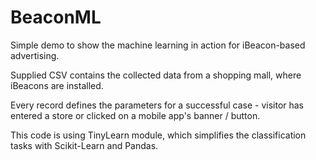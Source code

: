# BeaconML
Simple demo to show the machine learning in action for iBeacon-based advertising.

Supplied CSV contains the collected data from a shopping mall, where iBeacons are installed.

Every record defines the parameters for a successful case - visitor has entered a store or clicked
on a mobile app's banner / button.

This code is using TinyLearn module, which simplifies the classification tasks with Scikit-Learn and Pandas.

